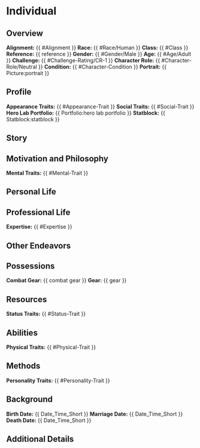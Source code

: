 # Individual

## Overview
**Alignment:** {{ #Alignment }}
**Race:** {{ #Race/Human }}
**Class:** {{ #Class }}
**Reference:** {{ reference }}
**Gender:** {{ #Gender/Male }}
**Age:** {{ #Age/Adult }}
**Challenge:** {{ #Challenge-Rating/CR-1 }}
**Character Role:** {{ #Character-Role/Neutral }}
**Condition:** {{ #Character-Condition }}
**Portrait:** {{ Picture:portrait }}


## Profile
**Appearance Traits:** {{ #Appearance-Trait }}
**Social Traits:** {{ #Social-Trait }}
**Hero Lab Portfolio:** {{ Portfolio:hero lab portfolio }}
**Statblock:** {{ Statblock:statblock }}


## Story


## Motivation and Philosophy
**Mental Traits:** {{ #Mental-Trait }}


## Personal Life


## Professional Life
**Expertise:** {{ #Expertise }}


## Other Endeavors


## Possessions
**Combat Gear:** {{ combat gear }}
**Gear:** {{ gear }}


## Resources
**Status Traits:** {{ #Status-Trait }}


## Abilities
**Physical Traits:** {{ #Physical-Trait }}


## Methods
**Personality Traits:** {{ #Personality-Trait }}


## Background
**Birth Date:** {{ Date_Time_Short }}
**Marriage Date:** {{ Date_Time_Short }}
**Death Date:** {{ Date_Time_Short }}


## Additional Details

